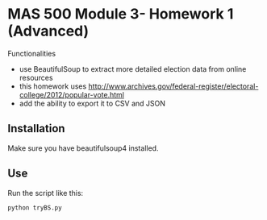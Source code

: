 MAS 500 Module 3- Homework 1 (Advanced)
===================================

Functionalities
* use BeautifulSoup to extract more detailed election data from online resources
* this homework uses http://www.archives.gov/federal-register/electoral-college/2012/popular-vote.html
* add the ability to export it to CSV and JSON


Installation
------------

Make sure you have beautifulsoup4 installed.  

Use
---

Run the script like this:
```
python tryBS.py
```
